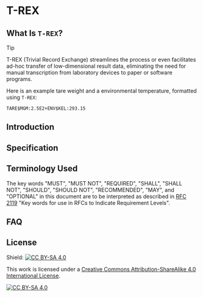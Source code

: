 # T-REX

## What Is `T-REX`?

> [!TIP]
> T-REX (Trivial Record Exchange) streamlines the process or even facilitates ad-hoc transfer of low-dimensional result data, eliminating the need for manual transcription from laboratory devices to paper or software programs.
> 
> Here is an example tare weight and a environmental temperature, formatted using `T-REX`:
> ```
> TARE$MGM:2.5E2+ENV$KEL:293.15
> ```

## Introduction


## Specification


## Terminology Used

The key words "MUST", "MUST NOT", "REQUIRED", "SHALL", "SHALL NOT", "SHOULD", "SHOULD NOT", "RECOMMENDED", "MAY", and "OPTIONAL" in this document are to be interpreted as described in [RFC 2119](https://www.ietf.org/rfc/rfc2119.txt) "Key words for use in RFCs to Indicate Requirement Levels".

## FAQ

## License

Shield: [![CC BY-SA 4.0][cc-by-sa-shield]][cc-by-sa]

This work is licensed under a
[Creative Commons Attribution-ShareAlike 4.0 International License][cc-by-sa].

[![CC BY-SA 4.0][cc-by-sa-image]][cc-by-sa]

[cc-by-sa]: http://creativecommons.org/licenses/by-sa/4.0/
[cc-by-sa-image]: https://licensebuttons.net/l/by-sa/4.0/88x31.png
[cc-by-sa-shield]: https://img.shields.io/badge/License-CC%20BY--SA%204.0-lightgrey.svg
